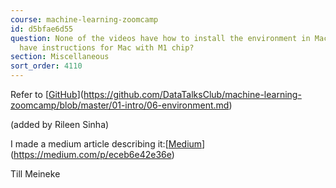 ```yaml
---
course: machine-learning-zoomcamp
id: d5bfae6d55
question: None of the videos have how to install the environment in Mac, does someone
  have instructions for Mac with M1 chip?
section: Miscellaneous
sort_order: 4110
---
```


Refer to [[GitHub](https://github.com/DataTalksClub/machine-learning-zoomcamp/blob/master/01-intro/06-environment.md)](https://github.com/DataTalksClub/machine-learning-zoomcamp/blob/master/01-intro/06-environment.md)

(added by Rileen Sinha)

I made a medium article describing it:[[Medium](https://medium.com/p/eceb6e42e36e)](https://medium.com/p/eceb6e42e36e)

Till Meineke

